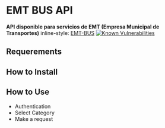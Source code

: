 # EMT BUS API
**API disponible para servicios de EMT (Empresa Municipal de Transportes)**
inline-style:
[EMT-BUS](https://github.com/Lorengamboa/EMT-library/read/master/assets/emt-bus_logo.png)
[![Known Vulnerabilities](https://snyk.io/test/github/lorengamboa/emt-bus/badge.svg)](https://snyk.io/test/github/lorengamboa/emt-bus)

## Requerements
## How to Install
## How to Use
   * Authentication
   * Select Category
   * Make a request

